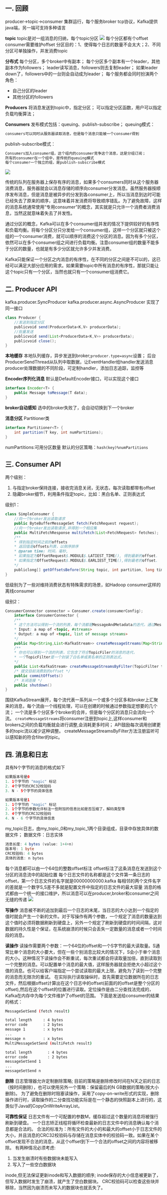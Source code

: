 ## 一. 回顾
producer->topic->consumer
集群运行，每个服务broker
tcp协议，Kafka提供java端，另一端可支持多种语言

**topic**
topic是对一组消息的归纳，每个topic分区
![](http://www.aboutyun.com/data/attachment/forum/201505/02/225851kqq1pnqbq81kblln.png)
每个分区都有个offset
consumer需要维护offset
分区目的：1、使得每个日志的数量不会太大；2、不同分区可单独操作，并发消费topic

**分布式**
每个分区，多个broker中有副本；
每个分区多个副本有一个leader，其他副本作为followers；
leader读写消息，followers则去复制leader；
如果leader down了，followers中的一台则会自动成为leader；
每个服务都会同时扮演两个角色：
- 自己分区的leader
- 其他分区的followers

**Producers**
将消息发送到topic中，指定分区；
可以指定分区函数，用户可以指定负载均衡算法；

**Consumers**
发布模式包括：queuing、publish-subscribe；
queuing模式：

```bash
consumers可以同时从服务器读取消息，但是每个消息只能被一个consumer得到
```
publish-subscribe模式：

```bash
Consumers加入consumer组，这个组内的consumer竞争这个消息，这是分组订阅；
所有的consumer在一个组中，是传统的queuing模式
每个consumer一个独立的组，是publish-subscribe模式
```
![](http://www.aboutyun.com/data/attachment/forum/201505/02/225852ng3ur3gmtc9v489o.png)

传统的队列在服务器上保存有序的消息，如果多个consumers同时从这个服务器消费消息，服务器就会以消息存储的顺序向consumer分发消息。虽然服务器按顺序发布消息，但是消息是被异步的分发到各consumer上，所以当消息到达时可能已经失去了原来的顺序，这意味着并发消费将导致顺序错乱。为了避免故障，这样的消息系统通常使用“专用consumer”的概念，其实就是只允许一个消费者消费消息，当然这就意味着失去了并发性。

通过分区的概念，Kafka可以在多个consumer组并发的情况下提供较好的有序性和负载均衡。将每个分区分只分发给一个consumer组，这样一个分区就只被这个组的一个consumer消费，就可以顺序的消费这个分区的消息。因为有多个分区，依然可以在多个consumer组之间进行负载均衡。注意consumer组的数量不能多于分区的数量，也就是有多少分区就允许多少并发消费。

Kafka只能保证一个分区之内消息的有序性，在不同的分区之间是不可以的，这已经可以满足大部分应用的需求。如果需要topic中所有消息的有序性，那就只能让这个topic只有一个分区，当然也就只有一个consumer组消费它。

## 二. Producer API
kafka.producer.SyncProducer
kafka.producer.async.AsyncProducer
实现了同一接口

```java
class Producer {
	//发送到指定分区
	publicvoid send(ProducerData<K,V> producerData);
	//批量发送	
	publicvoid send(List<ProducerData<K,V>> producerData);
	publicvoid close();
}
```
**本地缓存**
本地队列缓存，异步发送到broker;`producer.type=async`设置；
后台ProducerSendThread从队列中取数据，让EventHandler给handler发送消息
producer处理数据的不同阶段，可定制handler，添加日志追踪，监控等

**Encoder序列化消息**
默认是DefaultEncoder接口，可以实现这个接口

```java
interface Encoder<T> {
	public Message toMessage(T data);
}
```

**broker自动感知**
选中的broker失败了，会自动切换到下一个broker

**消息分区**
Partitioner类

```java
interface Partitioner<T> {
	int partition(T key, int numPartitions);
}
```
numPartitions:可用分区数量
默认的分区策略：`hash(key)%numPartitions`

## 三. Consumer API
两个级别：
1. 与指定broker保持连接，接收完消息关闭，无状态，每次读取都带有offset
2. 隐藏broker细节，利用条件指定topic，比如：黑白名单、正则表达式

级别1：

```java
class SimpleConsumer {
	//向一个broker发出读取请求
	public ByteBufferMessageSet fetch(FetchRequest request);
	//向一个broker发出读取请求,并得到一个相应集
	public MultiFetchResponse multifetch(List<FetchRequest> fetches);
	/**
	* 得到指定时间之前的offsets
	* 返回值是offsets列表，以倒序排序
	* @param time: 时间，毫秒,
	* 如果指定为OffsetRequest$.MODULE$.LATIEST_TIME(), 得到最新的offset.
	* 如果指定为OffsetRequest$.MODULE$.EARLIEST_TIME(),得到最老的offset.
	*/
	publiclong[] getOffsetsBefore(String topic, int partition, long time, int maxNumOffsets);
}
```
低级别为了一些对维持消费状态有特殊需求的场景，如Hadoop consumer这样的离线consumer

级别2：

```java
ConsumerConnector connector = Consumer.create(consumerConfig);
	interface ConsumerConnector {
	/**
	* 这个方法可以得到一个流的列表，每个流都是MessageAndMetadata的迭代，通过MessageAndMetadata可以拿到消息和其他的元数据（目前之后topic）
	* Input: a map of <topic, #streams>
	* Output: a map of <topic, list of message streams>
	*/
	public Map<String,List<KafkaStream>> createMessageStreams(Map<String,Int> topicCountMap);
	/**
	* 你也可以得到一个流的列表，它包含了符合TopicFiler的消息的迭代，
	* 一个TopicFilter是一个封装了白名单或黑名单的正则表达式。
	*/
	public List<KafkaStream> createMessageStreamsByFilter(TopicFilter topicFilter, int numStreams);
	/* 提交目前消费到的offset */
	public commitOffsets()
	/* 关闭连接 */
	public shutdown()
}
```
围绕KafkaStream展开，每个流代表一系列从一个或多个分区多和broker上汇聚来的消息，每个流由一个线程处理，可以在创建的时候通过参数指定想要的几个流；
一个流是多个分区多个broker的合并，但是每个分区的消息只会流向一个流。
`createMessageStreams`将consumer注册到topic上,这样consumer和brokers之间的负载均衡就会进行调整,会消耗更多时间；
API鼓励每次调用创建更多的topic流以减少这种调整。
createMessageStreamsByFilter方法注册监听可以感知新的符合filter的tipic。


## 四. 消息和日志
具有N个字节的消息的格式如下

```java
如果版本号是0
1. 1个字节的 "magic" 标记
2. 4个字节的CRC32校验码
3. N - 5个字节的具体信息

如果版本号是1
1. 1个字节的 "magic" 标记
2. 1个字节的参数允许标注一些附加的信息比如是否压缩了，解码类型等
3. 4个字节的CRC32校验码
4. N - 6 个字节的具体信息
```

my_topic日志，由my_topic_0和my_topic_1两个目录组成，目录中存放具体的数据文件；
数据文件：日志实体

```java
消息长度: 4 bytes (value: 1+4+n)
版本号: 1 byte
CRC校验码: 4 bytes
具体的消息: n bytes
```
每个消息都可以由一个64位的整数offset标注
offset标注了这条消息在发送到这个分区的消息流中的起始位置
每个日志文件的名称都是这个文件第一条日志的offset，第一个日志文件的名字就是00000000000.kafka
每相邻的两个文件名字的差就是一个数字S,S差不多就是配置文件中指定的日志文件的最大容量
消息的格式都由一个统一的接口维护，所以消息可以在producer,broker和consumer之间无缝的传递
![](http://www.aboutyun.com/data/attachment/forum/201505/03/000751s9xnzlj99b3j2rms.png)

**写操作**
消息被不断的追加到最后一个日志的末尾，当日志的大小达到一个指定的值时就会产生一个新的文件。对于写操作有两个参数，一个规定了消息的数量达到这个值时必须将数据刷新到硬盘上，另外一个规定了刷新到硬盘的时间间隔，这对数据的持久性是个保证，在系统崩溃的时候只会丢失一定数量的消息或者一个时间段的消息。

**读操作**
读操作需要两个参数：一个64位的offset和一个S字节的最大读取量。S通常比单个消息的大小要大，但在一些个别消息比较大的情况下，S会小于单个消息的大小。这种情况下读操作会不断重试，每次重试都会将读取量加倍，直到读取到一个完整的消息。可以配置单个消息的最大值，这样服务器就会拒绝大小超过这个值的消息。也可以给客户端指定一个尝试读取的最大上限，避免为了读到一个完整的消息而无限次的重试。
在实际执行读取操纵时，首先需要定位数据所在的日志文件，然后根据offset计算出在这个日志中的offset(前面的的offset是整个分区的offset),然后在这个offset的位置进行读取。定位操作是由二分查找法完成的，Kafka在内存中为每个文件维护了offset的范围。
下面是发送给consumer的结果的格式：

```bash
MessageSetSend (fetch result)

total length     : 4 bytes
error code       : 2 bytes
message 1        : x bytes
...
message n        : x bytes
MultiMessageSetSend (multiFetch result)

total length       : 4 bytes
error code         : 2 bytes
messageSetSend 1
...
messageSetSend n
```
**删除**
日志管理器允许定制删除策略;
目前的策略是删除修改时间在N天之前的日志（按时间删除），也可以使用另外一个策略：保留最后的N GB数据的策略(按大小删除)。
为了避免在删除时阻塞读操作，采用了copy-on-write形式的实现，删除操作进行时，读取操作的二分查找功能实际是在一个静态的快照副本上进行的，这类似于Java的CopyOnWriteArrayList。

**可靠性保证**
日志文件有一个可配置的参数M，缓存超过这个数量的消息将被强行刷新到硬盘。
一个日志矫正线程将循环检查最新的日志文件中的消息确认每个消息都是合法的。
合法的标准为：所有文件的大小的和最大的offset小于日志文件的大小，并且消息的CRC32校验码与存储在消息实体中的校验码一致。如果在某个offset发现不合法的消息，从这个offset到下一个合法的offset之间的内容将被移除。
有两种情况必须考虑:
1. 当发生崩溃时有些数据块未能写入
2. 写入了一些空白数据块

inode,但无法保证更新inode和写入数据的顺序;
inode保存的大小信息被更新了，但写入数据时发生了崩溃，就产生了空白数据块。
CRC校验码可以检查这些块并移除，当然因为崩溃而未写入的数据块也就丢失了。